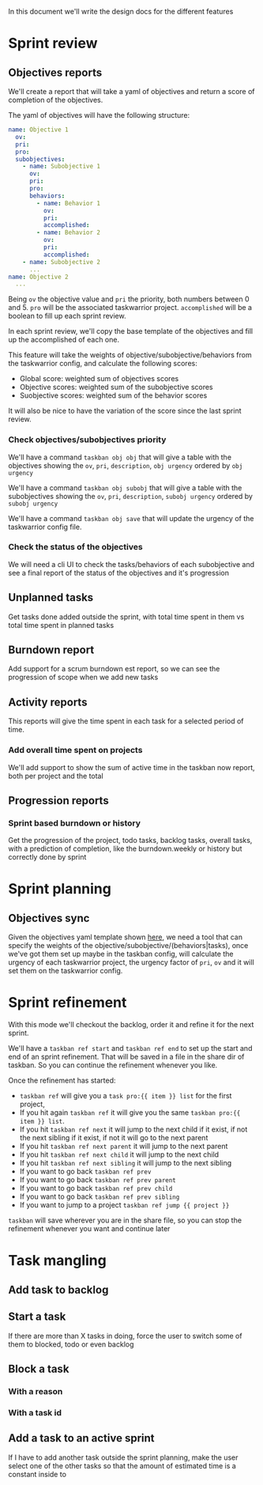In this document we'll write the design docs for the different features

# Sprint review

## Objectives reports

We'll create a report that will take a yaml of objectives and return a score of
completion of the objectives.

The yaml of objectives will have the following structure:

```yaml
name: Objective 1
  ov:
  pri:
  pro:
  subobjectives:
    - name: Subobjective 1
      ov:
      pri:
      pro:
      behaviors:
        - name: Behavior 1
          ov:
          pri:
          accomplished:
        - name: Behavior 2
          ov:
          pri:
          accomplished:
    - name: Subobjective 2
      ...
name: Objective 2
  ...
```

Being `ov` the objective value and `pri` the priority, both numbers between
0 and 5. `pro` will be the associated taskwarrior project. `accomplished` will
be a boolean to fill up each sprint review.

In each sprint review, we'll copy the base template of the objectives and fill
up the accomplished of each one.

This feature will take the weights of objective/subobjective/behaviors from
the taskwarrior config, and calculate the following scores:

* Global score: weighted sum of objectives scores
* Objective scores: weighted sum of the subobjective scores
* Suobjective scores: weighted sum of the behavior scores

It will also be nice to have the variation of the score since the last sprint
review.

### Check objectives/subobjectives priority

We'll have a command `taskban obj obj` that will give a table with the
objectives showing the `ov`, `pri`, `description`, `obj urgency` ordered by `obj
urgency`

We'll have a command `taskban obj subobj` that will give a table with the
subobjectives showing the `ov`, `pri`, `description`, `subobj urgency` ordered
by `subobj urgency`

We'll have a command `taskban obj save` that will update the urgency of the
taskwarrior config file.

### Check the status of the objectives

We will need a cli UI to check the tasks/behaviors of each subobjective and see
a final report of the status of the objectives and it's progression

## Unplanned tasks

Get tasks done added outside the sprint, with total time spent in them vs total time
spent in planned tasks

## Burndown report

Add support for a scrum burndown est report, so we can see the progression of
scope when we add new tasks

## Activity reports

This reports will give the time spent in each task for a selected period of
time.

### Add overall time spent on projects

We'll add support to show the sum of active time in the taskban now report, both
per project and the total

## Progression reports

### Sprint based burndown or history
Get the progression of the project, todo tasks, backlog tasks, overall tasks,
with a prediction of completion, like the burndown.weekly or history but
correctly done by sprint

# Sprint planning

## Objectives sync

Given the objectives yaml template shown [here](#objectives-report), we need
a tool that can specify the weights of the
objective/subobjective/(behaviors|tasks), once we've got them set up maybe in
the taskban config, will calculate the urgency of each taskwarrior project, the
urgency factor of `pri`, `ov` and it will set them on the taskwarrior config.

# Sprint refinement

With this mode we'll checkout the backlog, order it and refine it for the next
sprint.

We'll have a `taskban ref start` and `taskban ref end` to set up the start and
end of an sprint refinement. That will be saved in a file in the share dir of
taskban. So you can continue the refinement whenever you like.

Once the refinement has started:

* `taskban ref` will give you a `task pro:{{ item }} list` for the first project,
* If you hit again `taskban ref` it will give you the same `taskban pro:{{ item
  }} list`.
* If you hit `taskban ref next` it will jump to the next child if it exist,
  if not the next sibling if it exist, if not it will go to the next parent
* If you hit `taskban ref next parent` it will jump to the next parent
* If you hit `taskban ref next child` it will jump to the next child
* If you hit `taskban ref next sibling` it will jump to the next sibling
* If you want to go back `taskban ref prev`
* If you want to go back `taskban ref prev parent`
* If you want to go back `taskban ref prev child`
* If you want to go back `taskban ref prev sibling`
* If you want to jump to a project `taskban ref jump {{ project }}`

`taskban` will save wherever you are in the share file, so you can stop the
refinement whenever you want and continue later

# Task mangling

## Add task to backlog

## Start a task

If there are more than X tasks in doing, force the user to switch some of them
to blocked, todo or even backlog

## Block a task

### With a reason
### With a task id

## Add a task to an active sprint

If I have to add another task outside the sprint planning, make the user select
one of the other tasks so that the amount of estimated time is a constant
inside to
